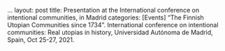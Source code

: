 ...
layout: post
title: Presentation at the International conference on intentional communities, in Madrid
categories:  [Events] 
“The Finnish Utopian Communities since 1734”. International conference on intentional communities: Real utopias in history, Universidad Autónoma de Madrid, Spain, Oct 25-27, 2021.
